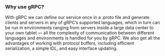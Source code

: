 ### Why use gRPC?
With gRPC we can define our service once in a .proto file and generate clients and servers in any of gRPC’s supported languages, which in turn can be run in environments ranging from servers inside a large data center to your own tablet — all the complexity of communication between different languages and environments is handled for you by gRPC.
We also get all the advantages of working with protocol buffers, including efficient serialization, a simple IDL, and easy interface updating.
